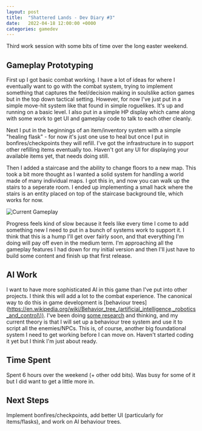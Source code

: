 ```yaml
---
layout: post
title:  "Shattered Lands - Dev Diary #3"
date:   2022-04-18 12:00:00 +0000
categories: gamedev
---
```


Third work session with some bits of time over the long easter weekend.

## Gameplay Prototyping

First up I got basic combat working. I have a lot of ideas for where I eventually want to go with the combat system, trying to implement something that captures the feel/decision making in soulslike action games but in the top down tactical setting. However, for now I've just put in a simple move-hit system like that found in simple roguelikes. It's up and running on a basic level. I also put in a simple HP display which came along with some work to get UI and gameplay code to talk to each other cleanly.

Next I put in the beginnings of an item/inventory system with a simple "healing flask" - for now it's just one use to heal but once I put in bonfires/checkpoints they will refill. I've got the infrastructure in to support other refilling items eventually too. Haven't got any UI for displaying your available items yet, that needs doing still.

Then I added a staircase and the ability to change floors to a new map. This took a bit more thought as I wanted a solid system for handling a world made of many individual maps. I got this in, and now you can walk up the stairs to a seperate room. I ended up implementing a small hack where the stairs is an entity placed on top of the staircase background tile, which works for now.

![Current Gameplay]({{site.url}}/assets/sl_gameplay_2.gif)

Progress feels kind of slow because it feels like every time I come to add something new I need to put in a bunch of systems work to support it. I think that this is a hump I'll get over fairly soon, and that everything I'm doing will pay off even in the medium term. I'm approaching all the gameplay features I had down for my initial version and then I'll just have to build some content and finish up that first release.

## AI Work

I want to have more sophisticated AI in this game than I've put into other projects. I think this will add a lot to the combat experience. The canonical way to do this in game development is [behaviour trees](https://en.wikipedia.org/wiki/Behavior_tree_(artificial_intelligence,_robotics_and_control\)). I've been doing [some research](https://ia804501.us.archive.org/29/items/pdfy-G4Wm9sq1LU298rm3/behavior-trees-ai.pdf) and thinking, and my current theory is that I will set up a behaviour tree system and use it to script all the enemies/NPCs. This is, of course, another big foundational system I need to get working before I can move on. Haven't started coding it yet but I think I'm just about ready.

## Time Spent

Spent 6 hours over the weekend (+ other odd bits). Was busy for some of it but I did want to get a little more in.

## Next Steps

Implement bonfires/checkpoints, add better UI (particularly for items/flasks), and work on AI behaviour trees.
